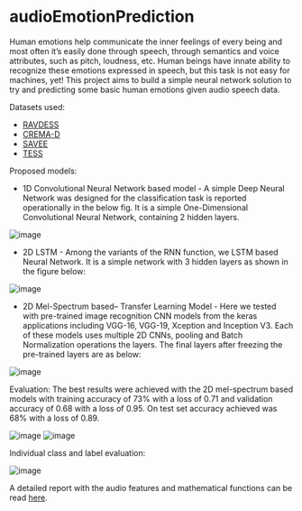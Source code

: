 # audioEmotionPrediction

Human emotions help communicate the inner feelings of every being and most often it’s easily done through speech, through semantics and voice attributes, such as pitch, loudness, etc. Human beings have innate ability to recognize these emotions expressed in speech, but this task is not easy for machines, yet! This project aims to build a simple neural network solution to try and predicting some basic human emotions given audio speech data.

Datasets used:
- [RAVDESS](https://smartlaboratory.org/ravdess/)
- [CREMA-D](https://github.com/CheyneyComputerScience/CREMA-D)
- [SAVEE](http://kahlan.eps.surrey.ac.uk/savee/)
- [TESS](https://tspace.library.utoronto.ca/handle/1807/24487)


Proposed models:

- 1D Convolutional Neural Network based model - A simple Deep Neural Network was designed for the classification task is reported operationally in the below fig. It is a simple One-Dimensional Convolutional Neural Network, containing 2 hidden layers.

![image](https://github.com/Yash-Raghav/audioEmotionPrediction/assets/82383225/ac762650-dc4c-42ff-8869-6bad533656b4)

- 2D LSTM - Among the variants of the RNN function, we LSTM based Neural Network. It is a simple network with 3 hidden layers as shown in the figure below:

![image](https://github.com/Yash-Raghav/audioEmotionPrediction/assets/82383225/7465c981-eb7c-4a25-b602-d6b8519413ba)

- 2D Mel-Spectrum based– Transfer Learning Model - Here we tested with pre-trained image recognition CNN models from the keras applications including VGG-16, VGG-19, Xception and Inception V3. Each of these models uses multiple 2D CNNs, pooling and Batch Normalization operations the layers. The final layers after freezing the pre-trained layers are as below:

![image](https://github.com/Yash-Raghav/audioEmotionPrediction/assets/82383225/16c5774e-9415-46ee-87a7-7295c484459b)

Evaluation:
The best results were achieved with the 2D mel-spectrum based models with training accuracy of 73% with a loss of 0.71 and validation accuracy of 0.68 with a loss of 0.95.
On test set accuracy achieved was 68% with a loss of 0.89.

![image](https://github.com/Yash-Raghav/audioEmotionPrediction/assets/82383225/97d7733e-a916-4649-a227-96072d919ca7)
![image](https://github.com/Yash-Raghav/audioEmotionPrediction/assets/82383225/7c635c19-e709-45ba-bcd4-e60be78c6f63)


Individual class and label evaluation:

![image](https://github.com/Yash-Raghav/audioEmotionPrediction/assets/82383225/03accdb8-e3a5-4cbe-aa25-b8084d244795)


A detailed report with the audio features and mathematical functions can be read [here](https://github.com/Yash-Raghav/audioEmotionPrediction/blob/main/Report.pdf).
